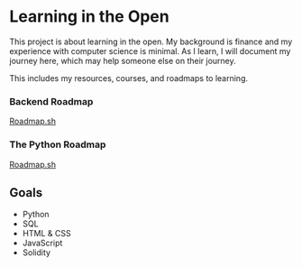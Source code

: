 # Learning in the Open

This project is about learning in the open. My background is finance and my experience with computer science is minimal. As I learn, I will document my journey here, which may help someone else on their journey.

This includes my resources, courses, and roadmaps to learning.

### Backend Roadmap
[Roadmap.sh](https://roadmap.sh/backend)

### The Python Roadmap
[Roadmap.sh](https://roadmap.sh/roadmaps/python.png)

## Goals
- Python
- SQL
- HTML & CSS
- JavaScript
- Solidity
